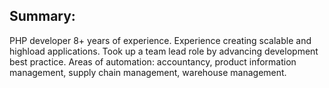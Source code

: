 ## Summary:

PHP developer 8+ years of experience. Experience creating scalable and highload
applications. Took up a team lead role by advancing development best practice. Areas of
automation: accountancy, product information management, supply chain management,
warehouse management.
